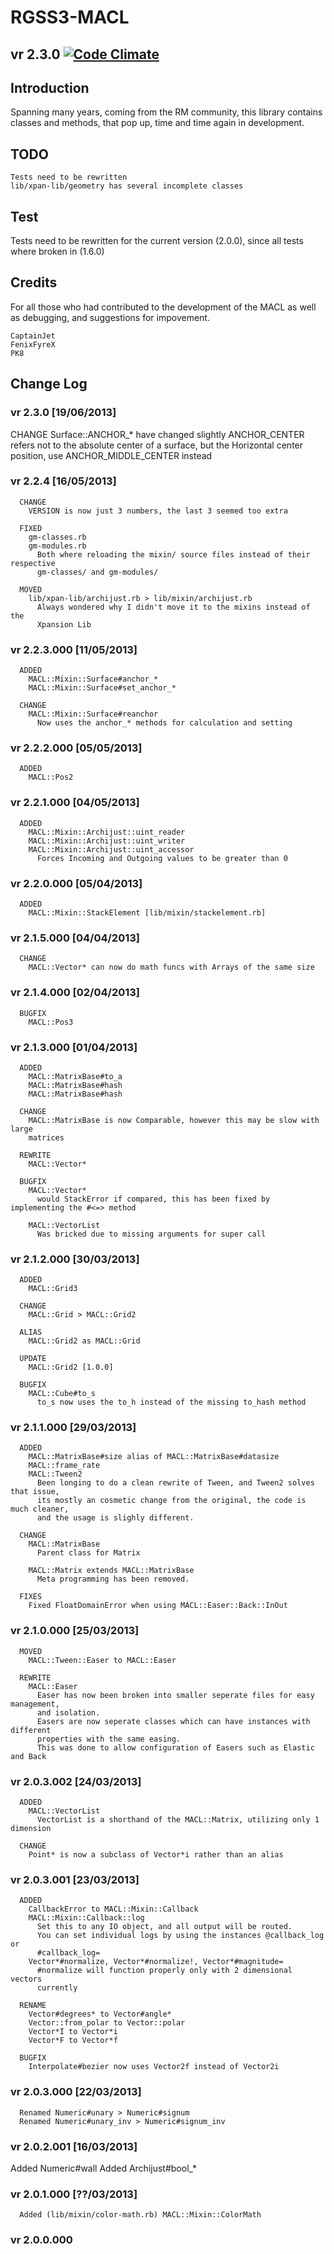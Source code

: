 ﻿RGSS3-MACL
==========
## vr 2.3.0 [![Code Climate](https://codeclimate.com/github/IceDragon200/RGSS3-MACL.png)](https://codeclimate.com/github/IceDragon200/RGSS3-MACL)

## Introduction
Spanning many years, coming from the RM community, this library contains
classes and methods, that pop up, time and time again in development.

## TODO
```
Tests need to be rewritten
lib/xpan-lib/geometry has several incomplete classes
```

## Test
Tests need to be rewritten for the current version (2.0.0), since all tests
where broken in (1.6.0)

## Credits
For all those who had contributed to the development of the MACL as well as
debugging, and suggestions for impovement.

```
CaptainJet
FenixFyreX
PK8
```

## Change Log
### vr 2.3.0 [19/06/2013]
  CHANGE
    Surface::ANCHOR_* have changed slightly
      ANCHOR_CENTER refers not to the absolute center of a surface, but
      the Horizontal center position, use ANCHOR_MIDDLE_CENTER instead

### vr 2.2.4 [16/05/2013]
```
  CHANGE
    VERSION is now just 3 numbers, the last 3 seemed too extra

  FIXED
    gm-classes.rb
    gm-modules.rb
      Both where reloading the mixin/ source files instead of their respective
      gm-classes/ and gm-modules/

  MOVED
    lib/xpan-lib/archijust.rb > lib/mixin/archijust.rb
      Always wondered why I didn't move it to the mixins instead of the
      Xpansion Lib
```

### vr 2.2.3.000 [11/05/2013]
```
  ADDED
    MACL::Mixin::Surface#anchor_*
    MACL::Mixin::Surface#set_anchor_*

  CHANGE
    MACL::Mixin::Surface#reanchor
      Now uses the anchor_* methods for calculation and setting

```

### vr 2.2.2.000 [05/05/2013]
```
  ADDED
    MACL::Pos2

```

### vr 2.2.1.000 [04/05/2013]
```
  ADDED
    MACL::Mixin::Archijust::uint_reader
    MACL::Mixin::Archijust::uint_writer
    MACL::Mixin::Archijust::uint_accessor
      Forces Incoming and Outgoing values to be greater than 0
```

### vr 2.2.0.000 [05/04/2013]
```
  ADDED
    MACL::Mixin::StackElement [lib/mixin/stackelement.rb]

```
### vr 2.1.5.000 [04/04/2013]
```
  CHANGE
    MACL::Vector* can now do math funcs with Arrays of the same size

```
### vr 2.1.4.000 [02/04/2013]
```
  BUGFIX
    MACL::Pos3

```
### vr 2.1.3.000 [01/04/2013]
```
  ADDED
    MACL::MatrixBase#to_a
    MACL::MatrixBase#hash
    MACL::MatrixBase#hash

  CHANGE
    MACL::MatrixBase is now Comparable, however this may be slow with large
    matrices

  REWRITE
    MACL::Vector*

  BUGFIX
    MACL::Vector*
      would StackError if compared, this has been fixed by implementing the #<=> method

    MACL::VectorList
      Was bricked due to missing arguments for super call

```
### vr 2.1.2.000 [30/03/2013]
```
  ADDED
    MACL::Grid3

  CHANGE
    MACL::Grid > MACL::Grid2

  ALIAS
    MACL::Grid2 as MACL::Grid

  UPDATE
    MACL::Grid2 [1.0.0]

  BUGFIX
    MACL::Cube#to_s
      to_s now uses the to_h instead of the missing to_hash method
```

### vr 2.1.1.000 [29/03/2013]
```
  ADDED
    MACL::MatrixBase#size alias of MACL::MatrixBase#datasize
    MACL::frame_rate
    MACL::Tween2
      Been longing to do a clean rewrite of Tween, and Tween2 solves that issue,
      its mostly an cosmetic change from the original, the code is much cleaner,
      and the usage is slighly different.

  CHANGE
    MACL::MatrixBase
      Parent class for Matrix

    MACL::Matrix extends MACL::MatrixBase
      Meta programming has been removed.

  FIXES
    Fixed FloatDomainError when using MACL::Easer::Back::InOut
```

### vr 2.1.0.000 [25/03/2013]
```
  MOVED
    MACL::Tween::Easer to MACL::Easer

  REWRITE
    MACL::Easer
      Easer has now been broken into smaller seperate files for easy management,
      and isolation.
      Easers are now seperate classes which can have instances with different
      properties with the same easing.
      This was done to allow configuration of Easers such as Elastic and Back
```

### vr 2.0.3.002 [24/03/2013]
```
  ADDED
    MACL::VectorList
      VectorList is a shorthand of the MACL::Matrix, utilizing only 1 dimension

  CHANGE
    Point* is now a subclass of Vector*i rather than an alias
```

### vr 2.0.3.001 [23/03/2013]
```
  ADDED
    CallbackError to MACL::Mixin::Callback
    MACL::Mixin::Callback::log
      Set this to any IO object, and all output will be routed.
      You can set individual logs by using the instances @callback_log or
      #callback_log=
    Vector*#normalize, Vector*#normalize!, Vector*#magnitude=
      #normalize will function properly only with 2 dimensional vectors
      currently

  RENAME
    Vector#degrees* to Vector#angle*
    Vector::from_polar to Vector::polar
    Vector*I to Vector*i
    Vector*F to Vector*f

  BUGFIX
    Interpolate#bezier now uses Vector2f instead of Vector2i
```

### vr 2.0.3.000 [22/03/2013]
```
  Renamed Numeric#unary > Numeric#signum
  Renamed Numeric#unary_inv > Numeric#signum_inv
```

### vr 2.0.2.001 [16/03/2013]
  Added Numeric#wall
  Added Archijust#bool_*

### vr 2.0.1.000 [??/03/2013]
```
  Added (lib/mixin/color-math.rb) MACL::Mixin::ColorMath
```

### vr 2.0.0.000
